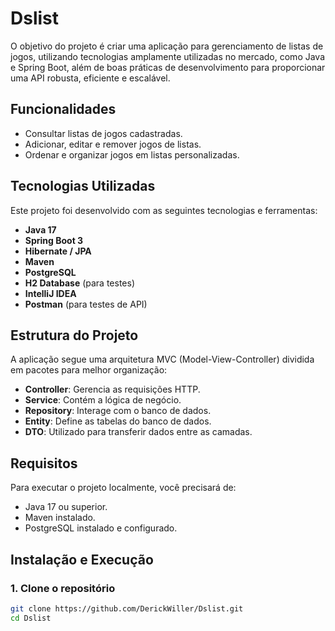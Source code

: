 # Dslist

O objetivo do projeto é criar uma aplicação para gerenciamento de listas de jogos, utilizando tecnologias amplamente utilizadas no mercado, como Java e Spring Boot, além de boas práticas de desenvolvimento para proporcionar uma API robusta, eficiente e escalável.

## Funcionalidades

- Consultar listas de jogos cadastradas.
- Adicionar, editar e remover jogos de listas.
- Ordenar e organizar jogos em listas personalizadas.

## Tecnologias Utilizadas

Este projeto foi desenvolvido com as seguintes tecnologias e ferramentas:

- **Java 17**
- **Spring Boot 3**
- **Hibernate / JPA**
- **Maven**
- **PostgreSQL**
- **H2 Database** (para testes)
- **IntelliJ IDEA**
- **Postman** (para testes de API)

## Estrutura do Projeto

A aplicação segue uma arquitetura MVC (Model-View-Controller) dividida em pacotes para melhor organização:

- **Controller**: Gerencia as requisições HTTP.
- **Service**: Contém a lógica de negócio.
- **Repository**: Interage com o banco de dados.
- **Entity**: Define as tabelas do banco de dados.
- **DTO**: Utilizado para transferir dados entre as camadas.

## Requisitos

Para executar o projeto localmente, você precisará de:

- Java 17 ou superior.
- Maven instalado.
- PostgreSQL instalado e configurado.

## Instalação e Execução

### 1. Clone o repositório

```bash
git clone https://github.com/DerickWiller/Dslist.git
cd Dslist
